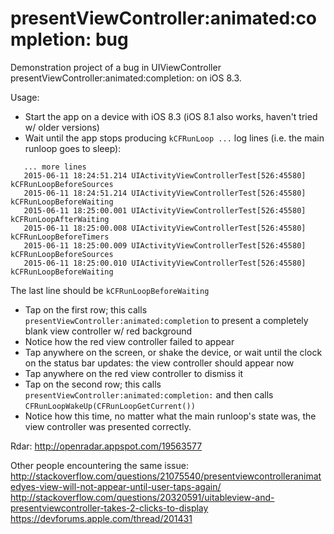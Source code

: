 # presentViewController:animated:completion: bug
Demonstration project of a bug in UIViewController presentViewController:animated:completion: on iOS 8.3. 

Usage:

* Start the app on a device with iOS 8.3 (iOS 8.1 also works, haven't tried w/ older versions)
* Wait until the app stops producing `kCFRunLoop ...` log lines (i.e. the main runloop goes to sleep):
```objc
   ... more lines
   2015-06-11 18:24:51.214 UIActivityViewControllerTest[526:45580] kCFRunLoopBeforeSources
   2015-06-11 18:24:51.214 UIActivityViewControllerTest[526:45580] kCFRunLoopBeforeWaiting
   2015-06-11 18:25:00.001 UIActivityViewControllerTest[526:45580] kCFRunLoopAfterWaiting
   2015-06-11 18:25:00.008 UIActivityViewControllerTest[526:45580] kCFRunLoopBeforeTimers
   2015-06-11 18:25:00.009 UIActivityViewControllerTest[526:45580] kCFRunLoopBeforeSources
   2015-06-11 18:25:00.010 UIActivityViewControllerTest[526:45580] kCFRunLoopBeforeWaiting
```
  The last line should be `kCFRunLoopBeforeWaiting`

* Tap on the first row; this calls `presentViewController:animated:completion` to present a completely blank view controller w/ red background
* Notice how the red view controller failed to appear
* Tap anywhere on the screen, or shake the device, or wait until the clock on the status bar updates: the view controller should appear now
* Tap anywhere on the red view controller to dismiss it
* Tap on the second row; this calls `presentViewController:animated:completion:` and then calls `CFRunLoopWakeUp(CFRunLoopGetCurrent())`
* Notice how this time, no matter what the main runloop's state was, the view controller was presented correctly. 

Rdar: http://openradar.appspot.com/19563577

Other people encountering the same issue: 
http://stackoverflow.com/questions/21075540/presentviewcontrolleranimatedyes-view-will-not-appear-until-user-taps-again/
http://stackoverflow.com/questions/20320591/uitableview-and-presentviewcontroller-takes-2-clicks-to-display
https://devforums.apple.com/thread/201431
